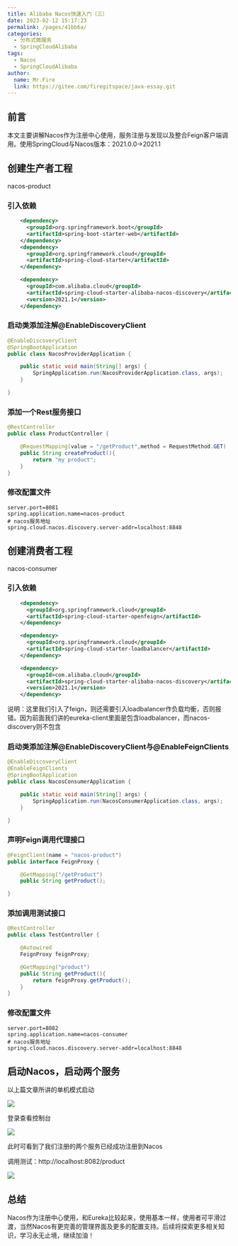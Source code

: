 ```yaml
---
title: Alibaba Nacos快速入门（三）
date: 2023-02-12 15:17:23
permalink: /pages/41bb6a/
categories:
  - 分布式微服务
  - SpringCloudAlibaba
tags:
  - Nacos
  - SpringCloudAlibaba
author: 
  name: Mr.Fire
  link: https://gitee.com/firegitspace/java-essay.git
---
```


## 前言
本文主要讲解Nacos作为注册中心使用，服务注册与发现以及整合Feign客户端调用。使用SpringCloud与Nacos版本：2021.0.0->2021.1



## 创建生产者工程

nacos-product

### 引入依赖
```xml
    <dependency>
      <groupId>org.springframework.boot</groupId>
      <artifactId>spring-boot-starter-web</artifactId>
    </dependency>
    <dependency>
      <groupId>org.springframework.cloud</groupId>
      <artifactId>spring-cloud-starter</artifactId>
    </dependency>

    <dependency>
      <groupId>com.alibaba.cloud</groupId>
      <artifactId>spring-cloud-starter-alibaba-nacos-discovery</artifactId>
      <version>2021.1</version>
    </dependency>
```

### 启动类添加注解@EnableDiscoveryClient
```java
@EnableDiscoveryClient
@SpringBootApplication
public class NacosProviderApplication {

    public static void main(String[] args) {
        SpringApplication.run(NacosProviderApplication.class, args);
    }

}
```

### 添加一个Rest服务接口
```java
@RestController
public class ProductController {

    @RequestMapping(value = "/getProduct",method = RequestMethod.GET)
    public String createProduct(){
        return "my product";
    }
}
```

### 修改配置文件
```properties
server.port=8081
spring.application.name=nacos-product
# nacos服务地址
spring.cloud.nacos.discovery.server-addr=localhost:8848
```


## 创建消费者工程

nacos-consumer

### 引入依赖
```xml
    <dependency>
      <groupId>org.springframework.cloud</groupId>
      <artifactId>spring-cloud-starter-openfeign</artifactId>
    </dependency>

    <dependency>
      <groupId>org.springframework.cloud</groupId>
      <artifactId>spring-cloud-starter-loadbalancer</artifactId>
    </dependency>

    <dependency>
      <groupId>com.alibaba.cloud</groupId>
      <artifactId>spring-cloud-starter-alibaba-nacos-discovery</artifactId>
      <version>2021.1</version>
    </dependency>
```
说明：这里我们引入了feign，则还需要引入loadbalancer作负载均衡，否则报错。因为前面我们讲的eureka-client里面是包含loadbalancer，而nacos-discovery则不包含



### 启动类添加注解@EnableDiscoveryClient与@EnableFeignClients
```java
@EnableDiscoveryClient
@EnableFeignClients
@SpringBootApplication
public class NacosConsumerApplication {

    public static void main(String[] args) {
        SpringApplication.run(NacosConsumerApplication.class, args);
    }

}
```

### 声明Feign调用代理接口
```java
@FeignClient(name = "nacos-product")
public interface FeignProxy {

    @GetMapping("/getProduct")
    public String getProduct();

}
```


### 添加调用测试接口
```java
@RestController
public class TestController {

    @Autowired
    FeignProxy feignProxy;

    @GetMapping("product")
    public String getProduct(){
        return feignProxy.getProduct();
    }
}
```

### 修改配置文件
```properties
server.port=8082
spring.application.name=nacos-consumer
# nacos服务地址
spring.cloud.nacos.discovery.server-addr=localhost:8848
```


## 启动Nacos，启动两个服务

以上篇文章所讲的单机模式启动

![](https://fire-repository.oss-cn-beijing.aliyuncs.com/spring-cloud/230212/9.png)

登录查看控制台

![](https://fire-repository.oss-cn-beijing.aliyuncs.com/spring-cloud/230212/10.png)

此时可看到了我们注册的两个服务已经成功注册到Nacos

调用测试：http://localhost:8082/product

![](https://fire-repository.oss-cn-beijing.aliyuncs.com/spring-cloud/230212/11.png)


## 总结

Nacos作为注册中心使用，和Eureka比较起来，使用基本一样，使用者可平滑过渡，当然Nacos有更完善的管理界面及更多的配置支持。后续将探索更多相关知识，学习永无止境，继续加油！